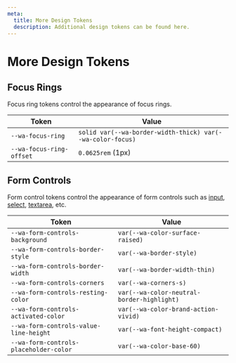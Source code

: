 ```yaml
---
meta:
  title: More Design Tokens
  description: Additional design tokens can be found here.
---
```


# More Design Tokens

## Focus Rings

Focus ring tokens control the appearance of focus rings.

| Token                    | Value                                                      |
| ------------------------ | ---------------------------------------------------------- |
| `--wa-focus-ring`        | `solid var(--wa-border-width-thick) var(--wa-color-focus)` |
| `--wa-focus-ring-offset` | `0.0625rem` (1px)                                          |

## Form Controls

Form control tokens control the appearance of form controls such as [input](/components/input), [select](/components/select), [textarea](/components/textarea), etc.

| Token                                  | Value                                      |
| -------------------------------------- | ------------------------------------------ |
| `--wa-form-controls-background`        | `var(--wa-color-surface-raised)`           |
| `--wa-form-controls-border-style`      | `var(--wa-border-style)`                   |
| `--wa-form-controls-border-width`      | `var(--wa-border-width-thin)`              |
| `--wa-form-controls-corners`           | `var(--wa-corners-s)`                      |
| `--wa-form-controls-resting-color`     | `var(--wa-color-neutral-border-highlight)` |
| `--wa-form-controls-activated-color`   | `var(--wa-color-brand-action-vivid)`       |
| `--wa-form-controls-value-line-height` | `var(--wa-font-height-compact)`            |
| `--wa-form-controls-placeholder-color` | `var(--wa-color-base-60)`                  |
